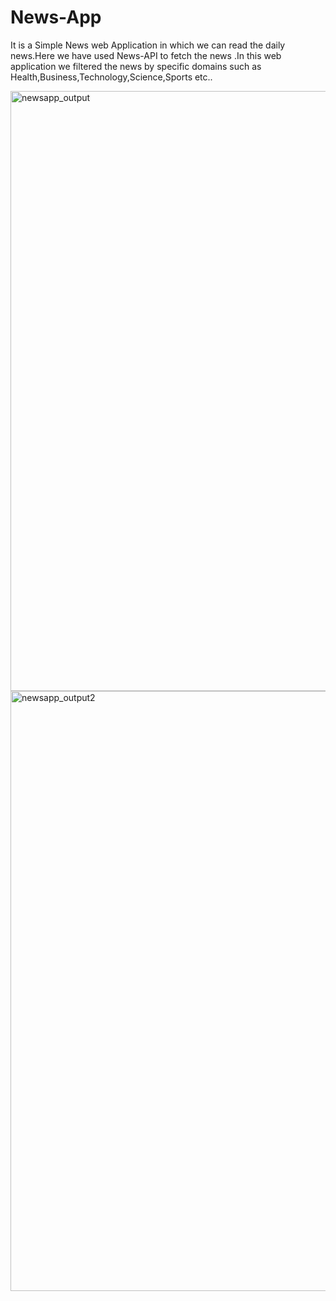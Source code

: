 
# News-App
It is a Simple News web Application in which we can read the daily news.Here we have used News-API to fetch the news .In this web application we filtered the news by specific domains such as Health,Business,Technology,Science,Sports etc..

<img width="960" alt="newsapp_output" src="https://github.com/Niketh23/News-App/assets/91015006/3c419e68-e350-48db-ae93-34536f7f64da">
<img width="960" alt="newsapp_output2" src="https://github.com/Niketh23/News-App/assets/91015006/1dbe09e7-5d8f-4b96-a7ce-a2cb41d586a6">

